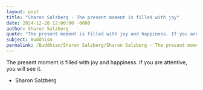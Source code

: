 ```yaml
---
layout: post
title: "Sharon Salzberg - The present moment is filled with joy"
date: 2024-12-28 12:00:00 -0000
author: Sharon Salzberg
quote: "The present moment is filled with joy and happiness. If you are attentive, you will see it."
subject: Buddhism
permalink: /Buddhism/Sharon Salzberg/Sharon Salzberg - The present moment is filled with joy
---
```


The present moment is filled with joy and happiness. If you are attentive, you will see it.

- Sharon Salzberg
